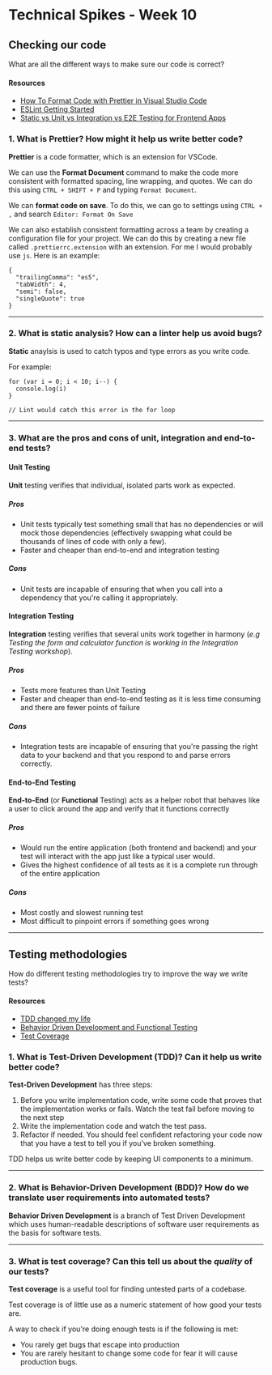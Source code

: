 # Technical Spikes - Week 10

## Checking our code

What are all the different ways to make sure our code is correct?

#### Resources

- [How To Format Code with Prettier in Visual Studio Code](https://www.digitalocean.com/community/tutorials/how-to-format-code-with-prettier-in-visual-studio-code)
- [ESLint Getting Started](https://eslint.org/docs/user-guide/getting-started)
- [Static vs Unit vs Integration vs E2E Testing for Frontend Apps](https://kentcdodds.com/blog/static-vs-unit-vs-integration-vs-e2e-tests)

### 1. What is Prettier? How might it help us write better code?

**Prettier** is a code formatter, which is an extension for VSCode.

We can use the **Format Document** command to make the code more consistent with formatted spacing, line wrapping, and quotes. We can do this using `CTRL + SHIFT + P` and typing `Format Document`.

We can **format code on save**. To do this, we can go to settings using `CTRL + ,` and search `Editor: Format On Save`

We can also establish consistent formatting across a team by creating a configuration file for your project. We can do this by creating a new file called `.prettierrc.extension` with an extension. For me I would probably use `js`. Here is an example:

```
{
  "trailingComma": "es5",
  "tabWidth": 4,
  "semi": false,
  "singleQuote": true
}
```

---

### 2. What is static analysis? How can a linter help us avoid bugs?

**Static** anaylsis is used to catch typos and type errors as you write code.

For example:

```
for (var i = 0; i < 10; i--) {
  console.log(i)
}

// Lint would catch this error in the for loop
```

---

### 3. What are the pros and cons of unit, integration and end-to-end tests?

#### Unit Testing

**Unit** testing verifies that individual, isolated parts work as expected.

##### Pros

- Unit tests typically test something small that has no dependencies or will mock those dependencies (effectively swapping what could be thousands of lines of code with only a few).
- Faster and cheaper than end-to-end and integration testing

##### Cons

- Unit tests are incapable of ensuring that when you call into a dependency that you're calling it appropriately.

#### Integration Testing

**Integration** testing verifies that several units work together in harmony (_e.g Testing the form and calculator function is working in the Integration Testing workshop_).

##### Pros

- Tests more features than Unit Testing
- Faster and cheaper than end-to-end testing as it is less time consuming and there are fewer points of failure

##### Cons

- Integration tests are incapable of ensuring that you're passing the right data to your backend and that you respond to and parse errors correctly.

#### End-to-End Testing

**End-to-End** (or **Functional** Testing) acts as a helper robot that behaves like a user to click around the app and verify that it functions correctly

##### Pros

- Would run the entire application (both frontend and backend) and your test will interact with the app just like a typical user would.
- Gives the highest confidence of all tests as it is a complete run through of the entire application

##### Cons

- Most costly and slowest running test
- Most difficult to pinpoint errors if something goes wrong

---

## Testing methodologies

How do different testing methodologies try to improve the way we write tests?

#### Resources

- [TDD changed my life](https://medium.com/javascript-scene/tdd-changed-my-life-5af0ce099f80)
- [Behavior Driven Development and Functional Testing](https://medium.com/javascript-scene/behavior-driven-development-bdd-and-functional-testing-62084ad7f1f2)
- [Test Coverage](https://www.martinfowler.com/bliki/TestCoverage.html)

### 1. What is Test-Driven Development (TDD)? Can it help us write better code?

**Test-Driven Development** has three steps:

1. Before you write implementation code, write some code that proves that the implementation works or fails. Watch the test fail before moving to the next step
2. Write the implementation code and watch the test pass.
3. Refactor if needed. You should feel confident refactoring your code now that you have a test to tell you if you’ve broken something.

TDD helps us write better code by keeping UI components to a minimum.

---

### 2. What is Behavior-Driven Development (BDD)? How do we translate user requirements into automated tests?

**Behavior Driven Development** is a branch of Test Driven Development which uses human-readable descriptions of software user requirements as the basis for software tests.

---

### 3. What is test coverage? Can this tell us about the _quality_ of our tests?

**Test coverage** is a useful tool for finding untested parts of a codebase.

Test coverage is of little use as a numeric statement of how good your tests are.

A way to check if you're doing enough tests is if the following is met:

- You rarely get bugs that escape into production
- You are rarely hesitant to change some code for fear it will cause production bugs.
